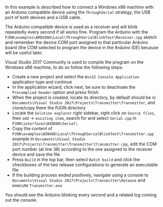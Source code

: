In this example is described how to connect a Windows x86 machine with an Arduino compatible device using the `ThroughSerial` strategy, the USB port of both devices and a USB cable.

The Arduino compatible device is used as a receiver and will blink repeatedly every second if all works fine. Program the Arduino with the `PJON\examples\ARDUINO\Local\ThroughSerialBlinkTest\Receiver.cpp` sketch and remember the device COM port assigned to that particular Arduino board (the COM selected to program the device in the Arduino IDE) because will be useful later.

Visual Studio 2017 Community is used to compile the program on the Windows x86 machine, to do so follow the following steps:

- Create a new project and select the `Win32 Console Application` application type and continue
- In the application wizard, click next, be sure to deactivate the `Precomplied header` option and press finish
- When the project is created, locate its directory, by default should be in `Documents\Visual Studio 2017\Projects\Transmitter\Transmitter`, and clone/copy there the PJON directory
- Locate the `Solution explorer` right sidebar, right click on `Source files`, then `add` -> `existing item`, search for and select  `Serial.cpp` in `PJON\interfaces\WINX86\Serial\`  
- Copy the content of `PJON\examples\WINX86\Local\ThroughSerialBlinkTest\Transmitter.cpp` example
 in `Documents\Visual Studio 2017\Projects\Transmitter\Transmitter\Transmitter.cpp`, edit the COM port number (at line 38) according to the one assigned to the receiver device and save the file
- Press `Build` in the top bar, then select `Batch build` and click the checkboxes of the two release configurations to generate an executable file
- If the building process ended positively, navigate using a console to `Documents\Visual Studio 2017\Projects\Transmitter\Release` and execute `Transmitter.exe`

You should see the Arduino blinking every second and a related log coming out the console.
